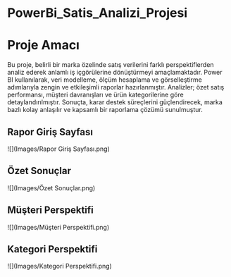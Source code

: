 # PowerBi_Satis_Analizi_Projesi

# Proje Amacı
Bu proje, belirli bir marka özelinde satış verilerini farklı perspektiflerden analiz ederek anlamlı iş içgörülerine dönüştürmeyi amaçlamaktadır.
Power BI kullanılarak, veri modelleme, ölçüm hesaplama ve görselleştirme adımlarıyla zengin ve etkileşimli raporlar hazırlanmıştır.
Analizler; özet satış performansı, müşteri davranışları ve ürün kategorilerine göre detaylandırılmıştır.
Sonuçta, karar destek süreçlerini güçlendirecek, marka bazlı kolay anlaşılır ve kapsamlı bir raporlama çözümü sunulmuştur.

## Rapor Giriş Sayfası
![](Images/Rapor Giriş Sayfası.png)

## Özet Sonuçlar
![](Images/Özet Sonuçlar.png)

## Müşteri Perspektifi
![](Images/Müşteri Perspektifi.png)

## Kategori Perspektifi
![](Images/Kategori Perspektifi.png)
